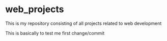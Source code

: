 # web_projects
This is my repository consisting of all projects related to web development 

This is basically to test me first change/commit